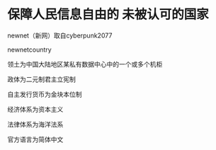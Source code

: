 # 保障人民信息自由的 未被认可的国家

newnet（新网）取自cyberpunk2077

newnetcountry

领土为中国大陆地区某私有数据中心中的一个或多个机柜

政体为二元制君主立宪制

自主发行货币为金块本位制

经济体系为资本主义

法律体系为海洋法系

官方语言为简体中文
